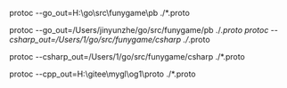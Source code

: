 protoc --go_out=H:\go\src\funygame\pb ./*.proto 


protoc --go_out=/Users/jinyunzhe/go/src/funygame/pb ./*.proto 
protoc --csharp_out=/Users/1/go/src/funygame/csharp ./*.proto


protoc --csharp_out=/Users/1/go/src/funygame/csharp ./*.proto

protoc --cpp_out=H:\gitee\mygl\og1\proto ./*.proto 